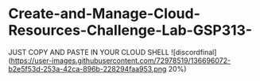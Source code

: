 # Create-and-Manage-Cloud-Resources-Challenge-Lab-GSP313-
 JUST COPY AND PASTE IN YOUR CLOUD SHELL
![discordfinal](https://user-images.githubusercontent.com/72978519/136696072-b2e5f53d-253a-42ca-896b-228294faa953.png 20%)
